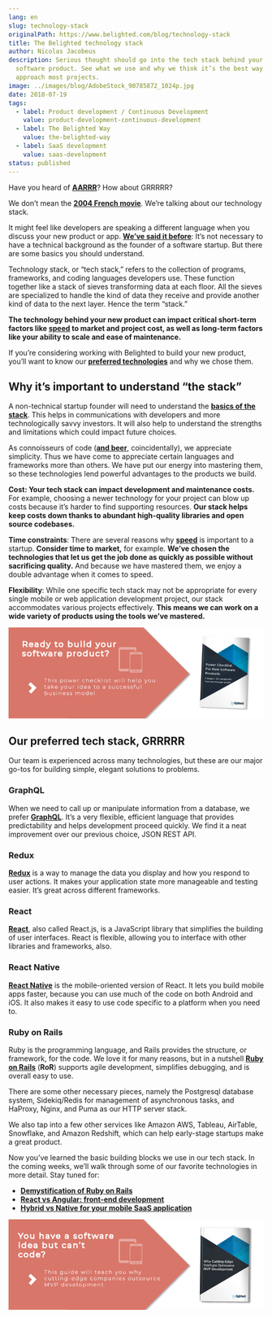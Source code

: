 ```yaml
---
lang: en
slug: technology-stack
originalPath: https://www.belighted.com/blog/technology-stack
title: The Belighted technology stack
author: Nicolas Jacobeus
description: Serious thought should go into the tech stack behind your new
  software product. See what we use and why we think it’s the best way to
  approach most projects.
image: ../images/blog/AdobeStock_90785872_1024p.jpg
date: 2018-07-19
tags:
  - label: Product development / Continuous Development
    value: product-development-continuous-development
  - label: The Belighted Way
    value: the-belighted-way
  - label: SaaS development
    value: saas-development
status: published
---
```

Have you heard of **[AARRR](https://www.pierrelechelle.com/aarrr-pirate-metrics)**? How about GRRRRR?

We don’t mean the **[2004 French movie](https://en.wikipedia.org/wiki/RRRrrrr!!!)**. We’re talking about our technology stack.

It might feel like developers are speaking a different language when you discuss your new product or app. **[We’ve said it before](https://www.belighted.com/blog/non-technical-startup-founders)**: It’s not necessary to have a technical background as the founder of a software startup. But there are some basics you should understand.

Technology stack, or “tech stack,” refers to the collection of programs, frameworks, and coding languages developers use. These function together like a stack of sieves transforming data at each floor. All the sieves are specialized to handle the kind of data they receive and provide another kind of data to the next layer. Hence the term “stack.”

**The technology behind your new product can impact critical short-term factors like [speed](https://www.belighted.com/blog/successful-startups-speed) to market and project cost, as well as long-term factors like your ability to scale and ease of maintenance.**

If you’re considering working with Belighted to build your new product, you’ll want to know our **[preferred technologies](https://www.belighted.com/technologies)** and why we chose them.

Why it’s important to understand “the stack”
--------------------------------------------

A non-technical startup founder will need to understand the **[basics of the stack](https://wtfismyengineertalkingabout.com/2017/03/11/wtf-is-a-tech-stack/)**. This helps in communications with developers and more technologically savvy investors. It will also help to understand the strengths and limitations which could impact future choices.

As connoisseurs of code (**[and beer](https://www.belighted.com/about)**, coincidentally), we appreciate simplicity. Thus we have come to appreciate certain languages and frameworks more than others. We have put our energy into mastering them, so these technologies lend powerful advantages to the products we build.

**Cost: Your tech stack can impact development and maintenance costs.** For example, choosing a newer technology for your project can blow up costs because it’s harder to find supporting resources. **Our stack helps keep costs down thanks to abundant high-quality libraries and open source codebases.**

**Time constraints**: There are several reasons why **[speed](https://www.belighted.com/blog/successful-startups-speed)** is important to a startup. **Consider time to market,** for example. **We’ve chosen the technologies that let us get the job done as quickly as possible without sacrificing quality.** And because we have mastered them, we enjoy a double advantage when it comes to speed.

**Flexibility**: While one specific tech stack may not be appropriate for every single mobile or web application development project, our stack accommodates various projects effectively. **This means we can work on a wide variety of products using the tools we’ve mastered.**

**[![New Call-to-action](/content/images/legacy/UPTtKvQU_5rjKfQJ1Qjwk.png)](https://cta-redirect.hubspot.com/cta/redirect/1684659/fb3606cc-cc1b-47d0-ae85-2c9f69837fe2)**

Our preferred tech stack, GRRRRR
--------------------------------

Our team is experienced across many technologies, but these are our major go-tos for building simple, elegant solutions to problems.

### GraphQL

When we need to call up or manipulate information from a database, we prefer **[GraphQL](https://graphql.org/)**. It’s a very flexible, efficient language that provides predictability and helps development proceed quickly. We find it a neat improvement over our previous choice, JSON REST API.

### Redux

**[Redux](https://redux.js.org/)** is a way to manage the data you display and how you respond to user actions. It makes your application state more manageable and testing easier. It’s great across different frameworks.

### React

**[React](https://reactjs.org/)**, also called React.js, is a JavaScript library that simplifies the building of user interfaces. React is flexible, allowing you to interface with other libraries and frameworks, also.

### React Native

**[React Native](https://facebook.github.io/react-native/)** is the mobile-oriented version of React. It lets you build mobile apps faster, because you can use much of the code on both Android and iOS. It also makes it easy to use code specific to a platform when you need to.

### Ruby on Rails

Ruby is the programming language, and Rails provides the structure, or framework, for the code. We love it for many reasons, but in a nutshell **[Ruby on Rails](https://rubyonrails.org/)** (**RoR**) supports agile development, simplifies debugging, and is overall easy to use.

There are some other necessary pieces, namely the Postgresql database system, Sidekiq/Redis for management of asynchronous tasks, and HaProxy, Nginx, and Puma as our HTTP server stack.

We also tap into a few other services like Amazon AWS, Tableau, AirTable, Snowflake, and Amazon Redshift, which can help early-stage startups make a great product.

Now you’ve learned the basic building blocks we use in our tech stack. In the coming weeks, we’ll walk through some of our favorite technologies in more detail. Stay tuned for:

*   **[Demystification of Ruby on Rails](/blog/ruby-on-rails-demystified)**
*   **[React vs Angular: front-end development](/blog/front-end-react-angular)**
*   **[Hybrid vs Native for your mobile SaaS application](/blog/mobile-saas-native-hybrid)**

[![You have a software idea but can't code?](/content/images/legacy/2r_muYcfC0X7-yUFIS_kd.png)](https://cta-redirect.hubspot.com/cta/redirect/1684659/2a757af5-8c70-4e5b-bd84-3e0c399fa61d)